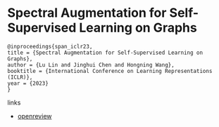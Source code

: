 # Spectral Augmentation for Self-Supervised Learning on Graphs

```
@inproceedings{span_iclr23,
title = {Spectral Augmentation for Self-Supervised Learning on Graphs},
author = {Lu Lin and Jinghui Chen and Hongning Wang},
booktitle = {International Conference on Learning Representations (ICLR)},
year = {2023}
}
```

links
- [openreview](https://openreview.net/forum?id=DjzBCrMBJ_p)
